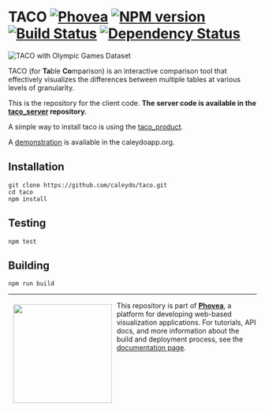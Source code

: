TACO [![Phovea][phovea-image]][phovea-url] [![NPM version][npm-image]][npm-url] [![Build Status][travis-image]][travis-url] [![Dependency Status][daviddm-image]][daviddm-url]
=====================

![TACO with Olympic Games Dataset](https://raw.githubusercontent.com/Caleydo/taco/assets/olympic-games.png)

TACO (for **Ta**ble **Co**mparison) is an interactive comparison tool that effectively visualizes the differences between multiple tables at various levels of granularity.

This is the repository for the client code. **The server code is available in the [taco_server](https://github.com/Caleydo/taco_server) repository.**

A simple way to install taco is using the [taco_product](https://github.com/Caleydo/taco_product). 

A [demonstration](http://taco.caleydoapp.org) is available in the caleydoapp.org.

Installation
------------

```
git clone https://github.com/caleydo/taco.git
cd taco
npm install
```

Testing
-------

```
npm test
```

Building
--------

```
npm run build
```



***

<a href="https://caleydo.org"><img src="http://caleydo.org/assets/images/logos/caleydo.svg" align="left" width="200px" hspace="10" vspace="6"></a>
This repository is part of **[Phovea](http://phovea.caleydo.org/)**, a platform for developing web-based visualization applications. For tutorials, API docs, and more information about the build and deployment process, see the [documentation page](http://phovea.caleydo.org).


[phovea-image]: https://img.shields.io/badge/Phovea-Application-1BA64E.svg
[phovea-url]: https://phovea.caleydo.org
[npm-image]: https://badge.fury.io/js/taco.svg
[npm-url]: https://npmjs.org/package/taco
[travis-image]: https://travis-ci.org/caleydo/taco.svg?branch=master
[travis-url]: https://travis-ci.org/caleydo/taco
[daviddm-image]: https://david-dm.org/caleydo/taco/status.svg
[daviddm-url]: https://david-dm.org/caleydo/taco

